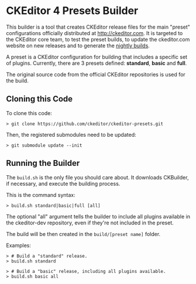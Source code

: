 CKEditor 4 Presets Builder
==========================

This builder is a tool that creates CKEditor release files for the main "preset" configurations officially distributed at <http://ckeditor.com>. It is targeted to the CKEditor core team, to test the preset builds, to update the ckeditor.com website on new releases and to generate the [nightly builds](http://nightly.ckeditor.com/).

A preset is a CKEditor configuration for building that includes a specific set of plugins. Currently, there are 3 presets defined: **standard**, **basic** and **full**.

The original source code from the official CKEditor repositories is used for the build.

## Cloning this Code

To clone this code:

	> git clone https://github.com/ckeditor/ckeditor-presets.git

Then, the registered submodules need to be updated:

	> git submodule update --init

## Running the Builder

The `build.sh` is the only file you should care about. It downloads CKBuilder, if necessary, and execute the building process.

This is the command syntax:

	> build.sh standard|basic|full [all]

The optional "all" argument tells the builder to include all plugins available in the ckeditor-dev repository, even if they're not included in the preset.

The build will be then created in the `build/[preset name]` folder.

Examples:

	> # Build a "standard" release.
	> build.sh standard

	> # Build a "basic" release, including all plugins available.
	> build.sh basic all
